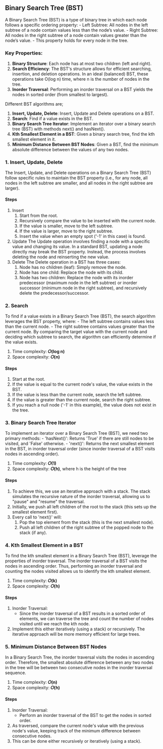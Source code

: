## Binary Search Tree (BST)
A Binary Search Tree (BST) is a type of binary tree in which each node follows a specific ordering property:
    - Left Subtree: All nodes in the left subtree of a node contain values less than the node’s value.
    - Right Subtree: All nodes in the right subtree of a node contain values greater than the node’s value.
    - This property holds for every node in the tree.

### Key Properties:
1. <b>Binary Structure</b>: Each node has at most two children (left and right).
2. <b>Search Efficiency</b>: The BST's structure allows for efficient searching, insertion, and deletion operations. In an ideal (balanced) BST, these operations take O(log n) time, where n is the number of nodes in the tree.
3. <b>Inorder Traversal</b>: Performing an inorder traversal on a BST yields the nodes in sorted order (from smallest to largest).

Different BST algorithms are;

1. <b>Insert, Update, Delete</b>: Insert, Update and Delete operations on a BST.
2. <b>Search</b>: Find if a value exists in the BST.
3. <b>Binary Search Tree Iterator</b>: Implement an iterator over a binary search tree (BST) with methods next() and hasNext().
4. <b>Kth Smallest Element in a BST</b>: Given a binary search tree, find the kth smallest element in it.
5. <b>Minimum Distance Between BST Nodes</b>: Given a BST, find the minimum absolute difference between the values of any two nodes.


### 1. Insert, Update, Delete
The Insert, Update, and Delete operations on a Binary Search Tree (BST) follow specific rules to maintain the BST property (i.e., for any node, all nodes in the left subtree are smaller, and all nodes in the right subtree are larger).

#### Steps
1. Insert
    1. Start from the root.
    2. Recursively compare the value to be inserted with the current node.
    3. If the value is smaller, move to the left subtree.
    4. If the value is larger, move to the right subtree.
    5. Insert the value when an empty spot ('-1' in this case) is found.
2. Update
    The Update operation involves finding a node with a specific value and changing its value. In a standard BST, updating a node directly may break the BST property. Instead, the process involves deleting the node and reinserting the new value.
3. Delete
    The Delete operation in a BST has three cases:
    1. Node has no children (leaf): Simply remove the node.
    2. Node has one child: Replace the node with its child.
    3. Node has two children: Replace the node with its inorder predecessor (maximum node in the left subtree) or inorder successor (minimum node in the right subtree), and recursively delete the predecessor/successor.


### 2. Search
To find if a value exists in a Binary Search Tree (BST), the search algorithm leverages the BST property, where:
    - The left subtree contains values less than the current node.
    - The right subtree contains values greater than the current node.
By comparing the target value with the current node and deciding which subtree to search, the algorithm can efficiently determine if the value exists.

1. Time complexity: <b>𝑂(log n)</b>
2. Space complexity: <b>𝑂(n)</b>

#### Steps
1. Start at the root.
2. If the value is equal to the current node's value, the value exists in the BST.
3. If the value is less than the current node, search the left subtree.
4. If the value is greater than the current node, search the right subtree.
5. If you reach a null node ('-1' in this example), the value does not exist in the tree.


### 3. Binary Search Tree Iterator
To implement an iterator over a Binary Search Tree (BST), we need two primary methods:
    - 'hasNext()': Returns 'True' if there are still nodes to be visited, and 'False' otherwise.
    - 'next()': Returns the next smallest element in the BST, in inorder traversal order (since inorder traversal of a BST visits nodes in ascending order).

1. Time complexity: <b>𝑂(1)</b>
2. Space complexity: <b>𝑂(h)</b>, where h is the height of the tree

#### Steps
1. To achieve this, we use an iterative approach with a stack. The stack simulates the recursive nature of the inorder traversal, allowing us to "pause" and "resume" the traversal.
2. Initially, we push all left children of the root to the stack (this sets up the smallest element first).
3. Every call to  'next()' will:
    1. Pop the top element from the stack (this is the next smallest node).
    2. Push all left children of the right subtree of the popped node to the stack (if any).


### 4. Kth Smallest Element in a BST
To find the kth smallest element in a Binary Search Tree (BST), leverage the properties of inorder traversal. The inorder traversal of a BST visits the nodes in ascending order. Thus, performing an inorder traversal and counting the nodes visited allows us to identify the kth smallest element.

1. Time complexity: <b>𝑂(k)</b>
2. Space complexity: <b>𝑂(h)</b>

#### Steps
1. Inorder Traversal:
    - Since the inorder traversal of a BST results in a sorted order of elements, we can traverse the tree and count the number of nodes visited until we reach the kth node.
2. Implement this either iteratively (using a stack) or recursively. The iterative approach will be more memory efficient for large trees.


### 5. Minimum Distance Between BST Nodes
In a Binary Search Tree, the inorder traversal visits the nodes in ascending order. Therefore, the smallest absolute difference between any two nodes in the tree will be between two consecutive nodes in the inorder traversal sequence.

1. Time complexity: <b>𝑂(n)</b>
2. Space complexity: <b>𝑂(h)</b>

#### Steps
1. Inorder Traversal:
    - Perform an inorder traversal of the BST to get the nodes in sorted order.
2. As traversed, compare the current node's value with the previous node's value, keeping track of the minimum difference between consecutive nodes.
3. This can be done either recursively or iteratively (using a stack).